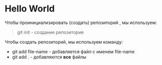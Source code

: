 # Hello World
Чтобы проинициализировать (создать) репозиторий , мы используем: 
> git init -  создание репозитория

Чтобы создать репозиторий, мы используем команду:
+ git add file-name - добавляется файл с именем file-name
+ git add . - добавляются **все** файлы